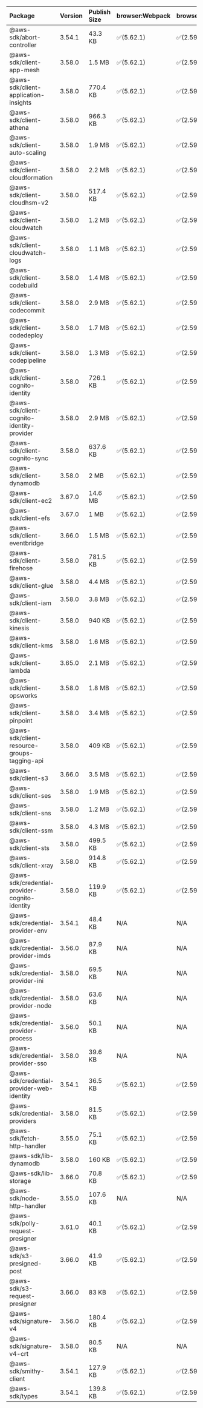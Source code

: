 | Package | Version | Publish Size | browser:Webpack | browser:Rollup | browser:EsBuild |
| :------ | :------ | :----------- | :------ | :----- | :------- |
|@aws-sdk/abort-controller|3.54.1|43.3 KB|✅(5.62.1)|✅(2.59.0)|✅(0.13.12)|
|@aws-sdk/client-app-mesh|3.58.0|1.5 MB|✅(5.62.1)|✅(2.59.0)|✅(0.13.12)|
|@aws-sdk/client-application-insights|3.58.0|770.4 KB|✅(5.62.1)|✅(2.59.0)|✅(0.13.12)|
|@aws-sdk/client-athena|3.58.0|966.3 KB|✅(5.62.1)|✅(2.59.0)|✅(0.13.12)|
|@aws-sdk/client-auto-scaling|3.58.0|1.9 MB|✅(5.62.1)|✅(2.59.0)|✅(0.13.12)|
|@aws-sdk/client-cloudformation|3.58.0|2.2 MB|✅(5.62.1)|✅(2.59.0)|✅(0.13.12)|
|@aws-sdk/client-cloudhsm-v2|3.58.0|517.4 KB|✅(5.62.1)|✅(2.59.0)|✅(0.13.12)|
|@aws-sdk/client-cloudwatch|3.58.0|1.2 MB|✅(5.62.1)|✅(2.59.0)|✅(0.13.12)|
|@aws-sdk/client-cloudwatch-logs|3.58.0|1.1 MB|✅(5.62.1)|✅(2.59.0)|✅(0.13.12)|
|@aws-sdk/client-codebuild|3.58.0|1.4 MB|✅(5.62.1)|✅(2.59.0)|✅(0.13.12)|
|@aws-sdk/client-codecommit|3.58.0|2.9 MB|✅(5.62.1)|✅(2.59.0)|✅(0.13.12)|
|@aws-sdk/client-codedeploy|3.58.0|1.7 MB|✅(5.62.1)|✅(2.59.0)|✅(0.13.12)|
|@aws-sdk/client-codepipeline|3.58.0|1.3 MB|✅(5.62.1)|✅(2.59.0)|✅(0.13.12)|
|@aws-sdk/client-cognito-identity|3.58.0|726.1 KB|✅(5.62.1)|✅(2.59.0)|✅(0.13.12)|
|@aws-sdk/client-cognito-identity-provider|3.58.0|2.9 MB|✅(5.62.1)|✅(2.59.0)|✅(0.13.12)|
|@aws-sdk/client-cognito-sync|3.58.0|637.6 KB|✅(5.62.1)|✅(2.59.0)|✅(0.13.12)|
|@aws-sdk/client-dynamodb|3.58.0|2 MB|✅(5.62.1)|✅(2.59.0)|✅(0.13.12)|
|@aws-sdk/client-ec2|3.67.0|14.6 MB|✅(5.62.1)|✅(2.59.0)|✅(0.13.12)|
|@aws-sdk/client-efs|3.67.0|1 MB|✅(5.62.1)|✅(2.59.0)|✅(0.13.12)|
|@aws-sdk/client-eventbridge|3.66.0|1.5 MB|✅(5.62.1)|✅(2.59.0)|✅(0.13.12)|
|@aws-sdk/client-firehose|3.58.0|781.5 KB|✅(5.62.1)|✅(2.59.0)|✅(0.13.12)|
|@aws-sdk/client-glue|3.58.0|4.4 MB|✅(5.62.1)|✅(2.59.0)|✅(0.13.12)|
|@aws-sdk/client-iam|3.58.0|3.8 MB|✅(5.62.1)|✅(2.59.0)|✅(0.13.12)|
|@aws-sdk/client-kinesis|3.58.0|940 KB|✅(5.62.1)|✅(2.59.0)|✅(0.13.12)|
|@aws-sdk/client-kms|3.58.0|1.6 MB|✅(5.62.1)|✅(2.59.0)|✅(0.13.12)|
|@aws-sdk/client-lambda|3.65.0|2.1 MB|✅(5.62.1)|✅(2.59.0)|✅(0.13.12)|
|@aws-sdk/client-opsworks|3.58.0|1.8 MB|✅(5.62.1)|✅(2.59.0)|✅(0.13.12)|
|@aws-sdk/client-pinpoint|3.58.0|3.4 MB|✅(5.62.1)|✅(2.59.0)|✅(0.13.12)|
|@aws-sdk/client-resource-groups-tagging-api|3.58.0|409 KB|✅(5.62.1)|✅(2.59.0)|✅(0.13.12)|
|@aws-sdk/client-s3|3.66.0|3.5 MB|✅(5.62.1)|✅(2.59.0)|✅(0.13.12)|
|@aws-sdk/client-ses|3.58.0|1.9 MB|✅(5.62.1)|✅(2.59.0)|✅(0.13.12)|
|@aws-sdk/client-sns|3.58.0|1.2 MB|✅(5.62.1)|✅(2.59.0)|✅(0.13.12)|
|@aws-sdk/client-ssm|3.58.0|4.3 MB|✅(5.62.1)|✅(2.59.0)|✅(0.13.12)|
|@aws-sdk/client-sts|3.58.0|499.5 KB|✅(5.62.1)|✅(2.59.0)|✅(0.13.12)|
|@aws-sdk/client-xray|3.58.0|914.8 KB|✅(5.62.1)|✅(2.59.0)|✅(0.13.12)|
|@aws-sdk/credential-provider-cognito-identity|3.58.0|119.9 KB|✅(5.62.1)|✅(2.59.0)|✅(0.13.12)|
|@aws-sdk/credential-provider-env|3.54.1|48.4 KB|N/A|N/A|N/A|
|@aws-sdk/credential-provider-imds|3.56.0|87.9 KB|N/A|N/A|N/A|
|@aws-sdk/credential-provider-ini|3.58.0|69.5 KB|N/A|N/A|N/A|
|@aws-sdk/credential-provider-node|3.58.0|63.6 KB|N/A|N/A|N/A|
|@aws-sdk/credential-provider-process|3.56.0|50.1 KB|N/A|N/A|N/A|
|@aws-sdk/credential-provider-sso|3.58.0|39.6 KB|N/A|N/A|N/A|
|@aws-sdk/credential-provider-web-identity|3.54.1|36.5 KB|✅(5.62.1)|✅(2.59.0)|✅(0.13.12)|
|@aws-sdk/credential-providers|3.58.0|81.5 KB|✅(5.62.1)|✅(2.59.0)|✅(0.13.12)|
|@aws-sdk/fetch-http-handler|3.55.0|75.1 KB|✅(5.62.1)|✅(2.59.0)|✅(0.13.12)|
|@aws-sdk/lib-dynamodb|3.58.0|160 KB|✅(5.62.1)|✅(2.59.0)|✅(0.13.12)|
|@aws-sdk/lib-storage|3.66.0|70.8 KB|✅(5.62.1)|✅(2.59.0)|✅(0.13.12)|
|@aws-sdk/node-http-handler|3.55.0|107.6 KB|N/A|N/A|N/A|
|@aws-sdk/polly-request-presigner|3.61.0|40.1 KB|✅(5.62.1)|✅(2.59.0)|✅(0.13.12)|
|@aws-sdk/s3-presigned-post|3.66.0|41.9 KB|✅(5.62.1)|✅(2.59.0)|✅(0.13.12)|
|@aws-sdk/s3-request-presigner|3.66.0|83 KB|✅(5.62.1)|✅(2.59.0)|✅(0.13.12)|
|@aws-sdk/signature-v4|3.56.0|180.4 KB|✅(5.62.1)|✅(2.59.0)|✅(0.13.12)|
|@aws-sdk/signature-v4-crt|3.58.0|80.5 KB|N/A|N/A|N/A|
|@aws-sdk/smithy-client|3.54.1|127.9 KB|✅(5.62.1)|✅(2.59.0)|✅(0.13.12)|
|@aws-sdk/types|3.54.1|139.8 KB|✅(5.62.1)|✅(2.59.0)|✅(0.13.12)|

